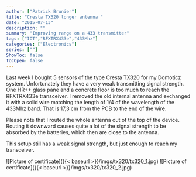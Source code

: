 ```yaml
---
author: ["Patrick Brunier"]
title: "Cresta TX320 longer antenna "
date: "2015-07-13"
description: ""
summary: "Improving range on a 433 transmitter"
tags: ["IOT","RFXTRX433e","433Mhz"]
categories: ["Electronics"]
series: [""]
ShowToc: false
TocOpen: false
---
```

Last week I bought 5 sensors of the type Cresta TX320 for my Domoticz system. Unfortunately they have a very weak transmitting signal strength. One HR++ glass pane and a concrete floor is too much to reach the RFXTRX433e transceiver. I removed the old internal antenna and exchanged it with a solid wire matching the length of 1/4 of the wavelength of the 433Mhz band. That is 17,3 cm from the PCB to the end of the wire.

Please note that I routed the whole antenna out of the top of the device. Routing it downward causes quite a lot of the signal strength to be absorbed by the batteries, which then are close to the antenna.

This setup still has a weak signal strength, but just enough to reach my transceiver.

![Picture of certificate]({{< baseurl >}}/imgs/tx320/tx320_1.jpg)
![Picture of certificate]({{< baseurl >}}/imgs/tx320/tx320_2.jpg)
